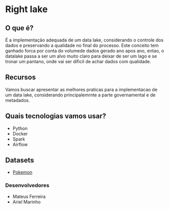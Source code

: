 # Right lake

## O que é?
É a implementação adequada de um data lake, considerando o controle dos dados e preservando a qualidade no final do processo. Este conceito tem ganhado forca por conta do volumede dados gerado ano apos ano, entao, o datalake passa a ser um alvo muito claro para deixar de ser um lago e se tronar um pantano, onde vai ser dificil de achar dados com qualidade.

## Recursos
Vamos buscar apresentar as melhores praticas para a implementacao de um data lake, considerando principalemrnte a parte governamental e de metadados.

## Quais tecnologias vamos usar?
- Python
- Docker
- Spark
- Airflow


## Datasets
- [Pokemon](https://www.kaggle.com/datasets/abcsds/pokemon?resource=download)

### Desenvolvedores
- Mateus Ferreira
- Ariel Marinho
